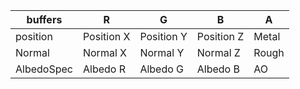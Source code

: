 | buffers    | R          | G          | B                        | A        |
|------------|------------|------------|--------------------------|----------|
| position   | Position X | Position Y | Position Z               | Metal    |
| Normal     | Normal X   | Normal Y   | Normal Z                 | Rough    |
| AlbedoSpec | Albedo R   | Albedo G   | Albedo B                 | AO       |